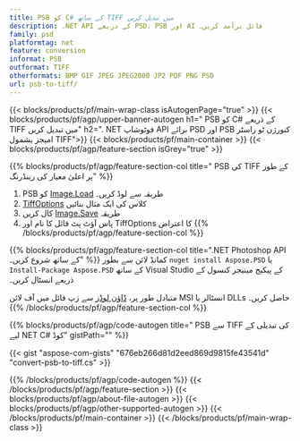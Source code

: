 ```yaml
---
title: PSB کو C# کے ساتھ TIFF میں تبدیل کریں
description: .NET API کے ذریعے PSD، PSB اور AI فائل برآمد کریں۔
family: psd
platformtag: net
feature: conversion
informat: PSB
outformat: TIFF
otherformats: BMP GIF JPEG JPEG2000 JP2 PDF PNG PSD
url: psb-to-tiff/
---
```


{{< blocks/products/pf/main-wrap-class isAutogenPage="true" >}}
{{< blocks/products/pf/agp/upper-banner-autogen h1=" PSB کو C# کے ذریعے TIFF میں تبدیل کریں" h2=". NET فوٹوشاپ API برائے PSD اور PSB کنورژن ٹو ​​راسٹر امیجز بشمول TIFF">}}
{{< blocks/products/pf/main-container >}}
{{< blocks/products/pf/agp/feature-section isGrey="true" >}}

{{% blocks/products/pf/agp/feature-section-col title=" PSB کی TIFF کے طور پر اعلیٰ معیار کی رینڈرنگ" %}}
1. PSB کو [Image.Load](https://apireference.aspose.com/psd/net/aspose.psd/image/methods/load/index) طریقہ سے لوڈ کریں۔
1. [TiffOptions](https://apireference.aspose.com/psd/net/aspose.psd.imageoptions/tiffoptions) کلاس کی ایک مثال بنائیں
1. کال کریں [Image.Save](https://apireference.aspose.com/psd/net/aspose.psd/image/methods/save/index) طریقہ
1. پاس آؤٹ پٹ فائل کا نام اور TiffOptions کا اعتراض
{{% /blocks/products/pf/agp/feature-section-col %}}

{{% blocks/products/pf/agp/feature-section-col title=".NET Photoshop API کے ساتھ شروع کریں۔" %}}
کمانڈ لائن سے بطور ```nuget install Aspose.PSD``` یا ```Install-Package Aspose.PSD``` کے ساتھ Visual Studio کے پیکیج مینیجر کنسول کے ذریعے انسٹال کریں۔

متبادل طور پر، [ڈاؤن لوڈز](https://releases.aspose.com/psd/net) سے زپ فائل میں آف لائن MSI انسٹالر یا DLLs حاصل کریں۔
{{% /blocks/products/pf/agp/feature-section-col %}}

{{% blocks/products/pf/agp/code-autogen title=" PSB سے TIFF کی تبدیلی کے لیے NET C# کوڈ" gistPath="" %}}

{{< gist "aspose-com-gists" "676eb266d81d2eed869d9815fe43541d" "convert-psb-to-tiff.cs" >}}

{{% /blocks/products/pf/agp/code-autogen %}}
{{< /blocks/products/pf/agp/feature-section >}}
{{< blocks/products/pf/agp/about-file-autogen >}}
{{< blocks/products/pf/agp/other-supported-autogen >}}
{{< /blocks/products/pf/main-container >}}
{{< /blocks/products/pf/main-wrap-class >}}
